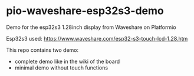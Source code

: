 # pio-waveshare-esp32s3-demo
Demo for the esp32s3 1.28inch display from Waveshare on Platformio

Esp32s3 used: https://www.waveshare.com/esp32-s3-touch-lcd-1.28.htm

This repo contains two demo:
- complete demo like in the wiki of the board
- minimal demo without touch functions
